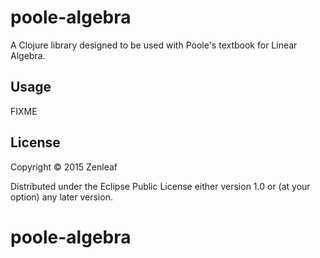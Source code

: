 # poole-algebra

A Clojure library designed to be used with Poole's textbook for Linear Algebra.

## Usage

FIXME

## License

Copyright © 2015 Zenleaf

Distributed under the Eclipse Public License either version 1.0 or (at
your option) any later version.
# poole-algebra
